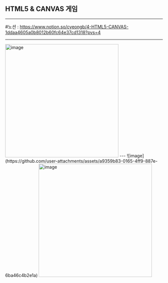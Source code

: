 ## HTML5 & CANVAS 게임
---
#노션 :
https://www.notion.so/cyeongb/4-HTML5-CANVAS-1ddaa4605a0b8012b60fc64e37cd1318?pvs=4


---
<img width="362" alt="image" src="https://github.com/user-attachments/assets/b23124b6-7468-4e50-a1f0-da27cb0024ec" />
---
![image](https://github.com/user-attachments/assets/a9359b83-0165-4ff9-887e-6ba46c4b2e1a)

<img width="362" alt = "image" src="https://github.com/user-attachments/assets/fb006157-1f1e-4842-afee-f703006c4224" />
